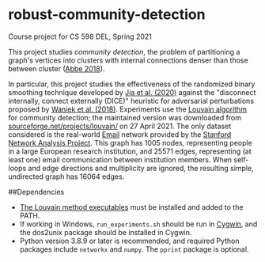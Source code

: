 # robust-community-detection
Course project for CS 598 DEL, Spring 2021

This project studies _community detection_, the problem of partitioning a graph's vertices into clusters with internal connections denser than those between cluster ([Abbe 2018](doi.org/10.1561/0100000067)). 

In particular, this project studies the effectiveness of the randomized binary smoothing technique developed by [Jia et al. (2020)](doi.org/10.1145/3366423.3380029) against the "disconnect internally, connect externally (DICE)" heuristic for adversarial perturbations proposed by [Waniek et al. (2018)](doi.org/10.1038/s41562-017-0290-3). 
Experiments use the [Louvain algorithm](https://sites.google.com/site/findcommunities) for community detection; the maintained version was downloaded from [sourceforge.net/projects/louvain/](sourceforge.net/projects/louvain/) on 27 April 2021. The only dataset considered is the real-world [Email](http://snap.stanford.edu/data/email-Eu-core.html) network provided by the [Stanford Network Analysis Project](http://snap.stanford.edu/index.html). This graph has 1005 nodes, representing people in a large European research institution, and 25571 edges, representing (at least one) email communication between institution members. When self-loops and edge directions and multiplicity are ignored, the resulting simple, undirected graph has 16064 edges. 

##Dependencies
- [The Louvain method executables](sourceforge.net/projects/louvain/) must be installed and added to the PATH. 
- If working in Windows, `run_experiments.sh` should be run in [Cygwin](https://www.cygwin.com/), and the dos2unix package should be installed in Cygwin. 
- Python version 3.8.9 or later is recommended, and required Python packages include `networkx` and `numpy`. The `pprint` package is optional. 